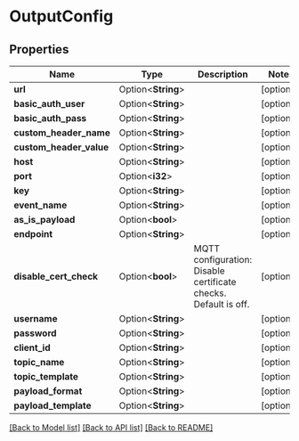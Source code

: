 # OutputConfig

## Properties

Name | Type | Description | Notes
------------ | ------------- | ------------- | -------------
**url** | Option<**String**> |  | [optional]
**basic_auth_user** | Option<**String**> |  | [optional]
**basic_auth_pass** | Option<**String**> |  | [optional]
**custom_header_name** | Option<**String**> |  | [optional]
**custom_header_value** | Option<**String**> |  | [optional]
**host** | Option<**String**> |  | [optional]
**port** | Option<**i32**> |  | [optional]
**key** | Option<**String**> |  | [optional]
**event_name** | Option<**String**> |  | [optional]
**as_is_payload** | Option<**bool**> |  | [optional]
**endpoint** | Option<**String**> |  | [optional]
**disable_cert_check** | Option<**bool**> | MQTT configuration: Disable certificate checks. Default is off. | [optional]
**username** | Option<**String**> |  | [optional]
**password** | Option<**String**> |  | [optional]
**client_id** | Option<**String**> |  | [optional]
**topic_name** | Option<**String**> |  | [optional]
**topic_template** | Option<**String**> |  | [optional]
**payload_format** | Option<**String**> |  | [optional]
**payload_template** | Option<**String**> |  | [optional]

[[Back to Model list]](../README.md#documentation-for-models) [[Back to API list]](../README.md#documentation-for-api-endpoints) [[Back to README]](../README.md)


